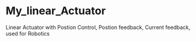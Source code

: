 # My_linear_Actuator
Linear Actuator with Postion Control, Postion feedback, Current feedback, used for Robotics
